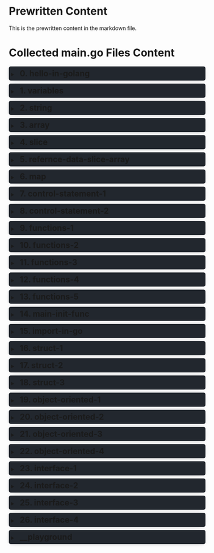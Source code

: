 # Prewritten Content
This is the prewritten content in the markdown file.

# Collected main.go Files Content

<details close style=" width: 100%; margin: 0 auto; padding: 6px 6px; background: #22272e; margin-bottom: 0.5rem; box-shadow: 0 0.1rem 1rem -0.5rem rgba(0, 0, 0, 0.4); border-radius: 5px; display: block; overflow-x: auto; ">
<summary><h2 style="display: inline; margin: 0.5rem;"> 0. hello-in-golang <br> </h2></summary>

```go
package main

import "fmt"

func main() {
	fmt.Println("Hello world :)")
	fmt.Println("Hellooooo Earthians!!")
}
```
</details>


<details close style=" width: 100%; margin: 0 auto; padding: 6px 6px; background: #22272e; margin-bottom: 0.5rem; box-shadow: 0 0.1rem 1rem -0.5rem rgba(0, 0, 0, 0.4); border-radius: 5px; display: block; overflow-x: auto; ">
<summary><h2 style="display: inline; margin: 0.5rem;"> 1. variables <br> </h2></summary>

```go
package main

// https://astaxie.gitbooks.io/build-web-application-with-golang/content/en/02.2.html

import (
	"fmt"
	"reflect"
)

// iota is a special variable which get increment in group
const (
	WHITE  = iota // 0
	BLACK         // 1
	BLUE          // 2
	RED           // 3
	YELLOW        // 4
)

const (
	Reset = iota // 0 (new const block)
	Fifth        // 1
)

// will work outside main() function
// var name_1 = "My Name outside"
var name_1 string = "My Name outside"

//will not work outs0ide main() function
// name_1 := "My Name"

func main() {
	fmt.Println("Variables in Golang")
	fmt.Println()

	// Decalaring variables
	var num1 int32 = 230023
	fmt.Println(num1)

	var num2 = 89
	fmt.Println(num2)

	num3 := 56
	fmt.Println(num3)

	//will work in main() function
	name := "My Name inside"
	fmt.Println(name)
	fmt.Println(name_1)

	//multiple variable declaration
	// var integer1, integer2, integer3 int32 = 1, 2, 3
	// var integer1, integer2, integer3 = 1, 2, 3
	integer1, integer2, integer3 := 1, 2, 3
	fmt.Println(integer1, integer2, integer3)

	// SPECIAL VARIABLES
	_, a := 100, 99

	// error, Any value that is given to "_" will be ignored
	// fmt.Println(_)
	fmt.Println(a)

	// constants
	// it can be of any type
	const pi = 3.1415926535
	fmt.Println(pi)

	// reassigning to const
	// error
	// pi = 3.45

	// Grouping similar variables
	var (
		z int     = 78
		y float32 = 78.90
		x string  = "I am X"
	)

	fmt.Println(z, y, x)

	fmt.Println()
	fmt.Println("Golang iota <special-var>")

	Strings := []string{"WHITE", "BLACK", "BLUE", "RED", "YELLOW"}

	fmt.Println("Value at[YELLOW]: ", Strings[YELLOW])
	fmt.Println("Type: ", reflect.TypeOf(Strings[YELLOW]))
	fmt.Println()
	fmt.Println("Value of YELLOW: ", YELLOW)
	fmt.Println("Type: ", reflect.TypeOf(YELLOW))
	fmt.Println()
	fmt.Println("Value of Reset: ", Reset)
	fmt.Println("Type: ", reflect.TypeOf(Reset))
}
```
</details>


<details close style=" width: 100%; margin: 0 auto; padding: 6px 6px; background: #22272e; margin-bottom: 0.5rem; box-shadow: 0 0.1rem 1rem -0.5rem rgba(0, 0, 0, 0.4); border-radius: 5px; display: block; overflow-x: auto; ">
<summary><h2 style="display: inline; margin: 0.5rem;"> 2. string <br> </h2></summary>

```go
package main

import "fmt"

func main() {
	fmt.Println("String in Golang")

	var name string = "Your Name"
	fmt.Println(name)

	// string are mutable
	name = "My Name"
	fmt.Println(name)

	// but we cannot modify string char like C
	// name[0] = 'Z'

	// cannot change name but can get value
	// fmt.Println(name[0]) // give ASCII value
	fmt.Println(string(name[0]))
	fmt.Printf("%s\n", name[0:1]) // from 0 to < 1

	// golang way to do that
	// converting string --> byte
	b := []byte(name)

	// now we can do that :)
	b[0] = 'W'
	fmt.Println(b)

	// converting back to string from byte
	fmt.Println(string(b))

	// adding to string using +
	name1 := "This is Jhon"
	name2 := "This is Marcus"
	name3 := name1 + ", " + name2
	fmt.Println(name3)

	// multiline string
	long_name := `Hello My name is 
	long lol :)`
	fmt.Println(long_name)

}
```
</details>


<details close style=" width: 100%; margin: 0 auto; padding: 6px 6px; background: #22272e; margin-bottom: 0.5rem; box-shadow: 0 0.1rem 1rem -0.5rem rgba(0, 0, 0, 0.4); border-radius: 5px; display: block; overflow-x: auto; ">
<summary><h2 style="display: inline; margin: 0.5rem;"> 3. array <br> </h2></summary>

```go
package main

import "fmt"

func main() {
	fmt.Println("Array in Golang")

	// array declaration
	arr1 := [5]int{1, 2, 3, 4, 5}
	var arr2 = [5]int{1, 2, 3, 4, 5}
	var arr3 [5]int = [5]int{1, 2, 3, 4, 5}
	// use `…` to replace the length parameter
	arr4 := [...]int{5, 4, 3, 2, 1}

	fmt.Println(arr1)
	fmt.Println(arr2)
	fmt.Println(arr3)
	fmt.Println(arr4)

	//default value of array is 0
	var arr [10]int
	arr[0] = 90
	arr[9] = 99
	for i := 0; i < 10; i++ {
		fmt.Print(arr[i], ",")
	}
	fmt.Println()

	// multidimensional Array
	// method 1
	// mat := [2][3]int{[3]int{2, 2, 2}, [3]int{3, 3, 3}}
	// method 2
	mat := [2][3]int{{2, 2, 2}, {3, 3, 3}}
	fmt.Println(mat)
	for i := 0; i < 2; i++ {
		for j := 0; j < 3; j++ {
			fmt.Print(mat[i][j], " ")
		}
		fmt.Println()
	}
}
```
</details>


<details close style=" width: 100%; margin: 0 auto; padding: 6px 6px; background: #22272e; margin-bottom: 0.5rem; box-shadow: 0 0.1rem 1rem -0.5rem rgba(0, 0, 0, 0.4); border-radius: 5px; display: block; overflow-x: auto; ">
<summary><h2 style="display: inline; margin: 0.5rem;"> 4. slice <br> </h2></summary>

```go
package main

import "fmt"

func main() {
	fmt.Println("Slice in Golang")

	// NOTE:
	// slice is a reference type
	// defined same as array but without size limitation
	// there is something related to size in slice will deal with that later

	var my_slice []byte = []byte{'a', 'b', 'c', 'd'}
	fmt.Println(my_slice)
	fmt.Println(string(my_slice))

	// array
	var arr = [10]byte{'a', 'b', 'c', 'd', 'e', 'f', 'g', 'h', 'i', 'j'}
	var a, b []byte
	a = arr[2:5]
	b = arr[3:5]
	fmt.Println(string(a))
	fmt.Println(string(b))

	// length --> start index to last index of that slice [2 to 5]
	// The length of slice
	fmt.Println("Length [a]: ", len(a))

	// capacity --> start index to end of array [2 to 10]
	fmt.Println("Capacity [a]: ", cap(a))
}
```
</details>


<details close style=" width: 100%; margin: 0 auto; padding: 6px 6px; background: #22272e; margin-bottom: 0.5rem; box-shadow: 0 0.1rem 1rem -0.5rem rgba(0, 0, 0, 0.4); border-radius: 5px; display: block; overflow-x: auto; ">
<summary><h2 style="display: inline; margin: 0.5rem;"> 5. refernce-data-slice-array <br> </h2></summary>

```go
package main

import "fmt"

func main() {
	fmt.Println("Understanding reference data type in Golang")

	var mySlice = []int{1, 2, 3, 4, 5}
	fmt.Println("My Slice: ", mySlice)

	// creating slice from array
	var mySlice1 = mySlice[:]

	// here I am changing 5th elem of mySlice
	// but value in mySlice1 changed
	// means mySlice1 is just pointing in mySlice
	mySlice[4] = 99
	fmt.Println()
	fmt.Println("--- After changing mySlice { mySlice[4] = 99 }---")

	// expectation - [1 2 3 4 5]
	// reality - [1 2 3 4 99]
	fmt.Println("My Slice: ", mySlice)
	fmt.Println("My Slice 1: ", mySlice1)

	// Now appending elem more than capacity of mySlice
	// current size of mySlice is 5
	fmt.Println()
	fmt.Println("Capacity of mySlice: ", cap(mySlice))
	fmt.Println("--- After Appending element in mySlice [exceeding capacity] ---")
	mySlice = append(mySlice, 6)
	fmt.Println("My Slice: ", mySlice)

	// now mySlice1 is not pointing toward mySlice new Value
	// it is now poiting toward old value of mySlice so new value are not shown
	// by mySlice
	fmt.Println("My Slice 1: ", mySlice1)
}
```
</details>


<details close style=" width: 100%; margin: 0 auto; padding: 6px 6px; background: #22272e; margin-bottom: 0.5rem; box-shadow: 0 0.1rem 1rem -0.5rem rgba(0, 0, 0, 0.4); border-radius: 5px; display: block; overflow-x: auto; ">
<summary><h2 style="display: inline; margin: 0.5rem;"> 6. map <br> </h2></summary>

```go
package main

import "fmt"

func main() {
	fmt.Println("Map in Golang")
	// map is also refernce data type

	// similar to dictionary in python
	// SYNTAX
	// map[keyType]valueType

	// METHOD 1
	// var myMap map[int]string     //create a nil map
	// myMap = make(map[int]string) //initialize it via make
	// after that we can add entries

	// METHOD 2
	// shorthand for above create and initialize code
	myMap := make(map[int]string)

	myMap[1] = "value 1"
	myMap[2] = "value 2"
	myMap[3] = "I am value 3"
	fmt.Println("myMap1: ", myMap[1])
	fmt.Println("myMap1: ", myMap[2])
	fmt.Println("myMap1: ", myMap[3]) //nil

	//initialize with default value
	myMap2 := map[int]string{1: "I am value 1 from map 2"}
	fmt.Println("myMap2: ", myMap2[1])

	//checing if key exist
	fmt.Println()
	students := map[int]string{1: "Mohit", 2: "Utkarsh", 3: "Mark", 4: "Manson"}
	fmt.Println(students)

	//checking if key
	// DNE --> Do Not Exists
	// name, is_exists := students[5] //DNE
	name, is_exists := students[1] //E
	// students[1] return 2 value
	// first --> value or nil if DNE
	// second --> bool if E or DNE
	fmt.Println("Does student exists: ", is_exists)
	fmt.Println("Name: ", name)

	//better example would be
	fmt.Println()
	fmt.Println("-- better example --")
	name, is_exists = students[5]
	if is_exists {
		fmt.Println("name: ", name)
	} else {
		fmt.Println("student DNE")
	}

	//deleting value in map
	fmt.Println()
	fmt.Println("-- deletion in map --")
	delete(students, 1)
	fmt.Println(students)

	//map are refernce data
	fmt.Println()
	fmt.Println("-- showcasing map is reference data type --")
	//if we change one it will affect another
	students_2 := students
	//only deleting value in students
	//but it will affect students_2
	delete(students, 3)
	fmt.Println("students: ", students)
	fmt.Println("students_2: ", students_2)
}
```
</details>


<details close style=" width: 100%; margin: 0 auto; padding: 6px 6px; background: #22272e; margin-bottom: 0.5rem; box-shadow: 0 0.1rem 1rem -0.5rem rgba(0, 0, 0, 0.4); border-radius: 5px; display: block; overflow-x: auto; ">
<summary><h2 style="display: inline; margin: 0.5rem;"> 7. control-statement-1 <br> </h2></summary>

```go
package main

import "fmt"

func main() {
	fmt.Println("Control Statement in Golang [Part 1]")

	//if-else
	fmt.Println()
	fmt.Println(" -- if-else -- ")
	// var flag1 int = 1
	var flag1 int = 2
	if flag1 == 1 {
		fmt.Println("value of flag1 is 1")
	} else {
		fmt.Println("value of flag1 is not 1")

	}

	// chained if-else
	fmt.Println()
	fmt.Println(" -- chained if-else -- ")
	flag2 := 3
	if flag2 == 0 {
		fmt.Println("flag2 : 0")
	} else if flag2 == 1 {
		fmt.Println("flag2 : 1")
	} else if flag2 == 2 {
		fmt.Println("flag2 : 2")
	} else {
		fmt.Println("flag2 : value is something we cannot guess :)")

	}

	// goto
	// It is same as in C language
	// work something like for loop
	// RECOMENDEDATION : DO NOT USE

	// for-loop
	fmt.Println()
	fmt.Println(" -- for-loop -- ")
	for i := 0; i < 10; i++ {
		fmt.Print(i, ", ")
	}
	fmt.Println()

	// while-loop
	fmt.Println()
	fmt.Println(" -- while-loop -- ")
	counter := 0
	for counter < 10 {
		fmt.Print(counter, ", ")
		counter++
	}
	fmt.Println()

	// infinite loop
	// fmt.Println()
	// fmt.Println(" -- infinite loop -- ")
	// press ctrl+c or ctrl+z to stop
	// for {
	// 	fmt.Println("I will run forever, util you kill me !!")
	// }

	fmt.Println()
	fmt.Println(" -- break & continue -- ")
	//printing from 1 to 10 except 7
	fmt.Println(" -- using continue -- ")
	for i := 1; i <= 10; i++ {
		if i == 7 {
			continue
		}
		fmt.Print(i, ", ")
	}
	fmt.Println()

	fmt.Println(" -- using break -- ")
	for i := 1; i <= 10; i++ {
		if i == 7 {
			break
		}
		fmt.Print(i, ", ")
	}
	fmt.Println()

	// for with range [slice]
	// defining slice
	fmt.Println()
	fmt.Println(" -- for with range [slice] -- ")
	mySlice := []int{1, 2, 3, 4, 5}
	for index, value := range mySlice {
		fmt.Println("index: ", index, "value: ", value)
	}

	// for with range [slice]
	// defining slice
	fmt.Println()
	fmt.Println(" -- for with range [map] -- ")
	myMap := map[int]string{
		1: "Ram",
		2: "Shyam",
		3: "Mark",
		4: "Manson",
	}

	for key, value := range myMap {
		fmt.Println("Key: ", key, "Value: ", value)
	}
}
```
</details>


<details close style=" width: 100%; margin: 0 auto; padding: 6px 6px; background: #22272e; margin-bottom: 0.5rem; box-shadow: 0 0.1rem 1rem -0.5rem rgba(0, 0, 0, 0.4); border-radius: 5px; display: block; overflow-x: auto; ">
<summary><h2 style="display: inline; margin: 0.5rem;"> 8. control-statement-2 <br> </h2></summary>

```go
package main

import (
	"fmt"
)

func main() {
	fmt.Println("Control Statement in Golang [Part 2]")

	//switch
	fmt.Println()
	fmt.Println("-- switch [type 1] --")
	day := 2
	switch day {
	case 1:
		fmt.Println("Monday")
	case 2:
		fmt.Println("Tuesday")
	case 3:
		fmt.Println("Wednesday")
	case 4:
		fmt.Println("Thursday")
	case 5:
		fmt.Println("Friday")
	case 6:
		fmt.Println("Saturday")
	case 7:
		fmt.Println("Sunday")
	default:
		fmt.Println("Invalid day number")
	}

	// in go by default there is break after each case
	// if you explicitly want to continue then
	// use fallthrough
	fmt.Println()
	fmt.Println("-- switch [type 2] --")
	category := 2
	switch category {
	case 1:
		fmt.Println("<=1")
	case 2:
		fmt.Println("<=2")
		fallthrough
	case 3:
		fmt.Println("<=3")
		fallthrough
	case 4:
		fmt.Println("<=4")
		fallthrough
	case 5:
		fmt.Println("<=5")
		// fallthrough //otherwise default will run
	default:
		fmt.Println("Invalid !!")
	}

	fmt.Println()
	fmt.Println("-- switch [type 3] --")
	number := 7
	switch {
	case number == 0 || number == 1:
		fmt.Println("number is 0 or 1")
	case number%2 == 0:
		fmt.Println("number is even")
	case number%2 != 0:
		fmt.Println("number is odd")
	default:
		fmt.Println("This is W number")
	}

	// multiple expression in single case
	fmt.Println()
	fmt.Println("-- switch [type 4] --")
	cgpa := 10
	switch cgpa {
	case 0, 1, 2, 3, 4:
		fmt.Println("Sorry!!, FAILED")
	case 5, 6, 7, 8:
		fmt.Println("Congrats!!, PASSED")
	case 9:
		fmt.Println("Well Done!!, PASSED:)")
	case 10:
		fmt.Println("Outstanding!!, PASSED:) ^_^")
	default:
		fmt.Println("Invalid CGPA Value")
	}
}
```
</details>


<details close style=" width: 100%; margin: 0 auto; padding: 6px 6px; background: #22272e; margin-bottom: 0.5rem; box-shadow: 0 0.1rem 1rem -0.5rem rgba(0, 0, 0, 0.4); border-radius: 5px; display: block; overflow-x: auto; ">
<summary><h2 style="display: inline; margin: 0.5rem;"> 9. functions-1 <br> </h2></summary>

```go
package main

import "fmt"

func main() {
	fmt.Println("functions in golang [part: 1]")

	//function calling single value return
	fmt.Println("Max: {3, 4}", max(3, 4))
	x := 3
	y := 4
	z := 5
	max_xy := max(x, y)
	max_xyz := max(max(x, y), z)
	fmt.Println("MAX xy: ", max_xy)
	fmt.Println("MAX xyz: ", max_xyz)

	//function calling multiple value return
	// Method 1
	x_plus_y, x_multiply_y := SumAndMultiply1(x, y)
	fmt.Println("x+y: ", x_plus_y)
	fmt.Println("x*y: ", x_multiply_y)

	// Method 2
	x_plus_y, x_multiply_y = SumAndMultiply2(x, y)
	fmt.Println("x+y: ", x_plus_y)
	fmt.Println("x*y: ", x_multiply_y)

	// calling variadic function
	square(3, 4, 5, 6)

}

// function declarartion single value return
func max(a, b int) int {
	if a > b {
		return a
	} else {
		return b
	}
}

// Method 1
// function declarartion multiple value return
func SumAndMultiply1(a, b int) (int, int) {
	return a + b, a * b
}

// Method 2
// function declarartion multiple value return
func SumAndMultiply2(a, b int) (sum int, product int) {
	sum = a + b
	product = a * b
	return
}

// Variadic function
// variable no of args
func square(arg ...int) {
	// NOTE:
	// <arg> becomes a slice of int

	// for _, n := range arg {
	// fmt.Printf("And the number is: %d\n", n)
	for i, n := range arg {
		fmt.Printf("index: %d, number: %d\n", i, n)
	}
	fmt.Println()
}
```
</details>


<details close style=" width: 100%; margin: 0 auto; padding: 6px 6px; background: #22272e; margin-bottom: 0.5rem; box-shadow: 0 0.1rem 1rem -0.5rem rgba(0, 0, 0, 0.4); border-radius: 5px; display: block; overflow-x: auto; ">
<summary><h2 style="display: inline; margin: 0.5rem;"> 10. functions-2 <br> </h2></summary>

```go
package main

import "fmt"

func main() {
	fmt.Println("functions in golang [part: 2]")

	// pass by value
	fmt.Println()
	fmt.Println("-- PASS BY VALUE --")
	x := 3
	fmt.Println("x = ", x)
	x1 := add_value_1(x)
	fmt.Println("x1 = ", x1)
	fmt.Println("x = ", x)

	// pass by reference
	fmt.Println()
	fmt.Println("-- PASS BY REFERENCE [part-1] --")
	y := 3
	fmt.Println("y = ", y)
	y1 := add_by_reference_1(&y)
	fmt.Println("y1 = ", y1)
	fmt.Println("y = ", y)

	// pass by reference
	fmt.Println()
	fmt.Println("-- PASS BY REFERENCE [part-2] --")
	z := 3
	fmt.Println("z = ", z)
	// add_by_reference_2 return pointer

	// here we are passing the address of z
	z1 := add_by_reference_2(&z)
	fmt.Println("z1 [address]= ", z1)
	fmt.Println("z1 [value]= ", *z1)
	fmt.Println("z = ", z)
}

func add_value_1(a int) int {
	a = a + 1
	return a
}

func add_by_reference_1(a *int) int {
	*a = *a + 1
	return *a
}

func add_by_reference_2(a *int) *int {
	*a = *a + 1
	return a
}
```
</details>


<details close style=" width: 100%; margin: 0 auto; padding: 6px 6px; background: #22272e; margin-bottom: 0.5rem; box-shadow: 0 0.1rem 1rem -0.5rem rgba(0, 0, 0, 0.4); border-radius: 5px; display: block; overflow-x: auto; ">
<summary><h2 style="display: inline; margin: 0.5rem;"> 11. functions-3 <br> </h2></summary>

```go
package main

import "fmt"

func main() {
	fmt.Println("functions in golang [part: 3]")

	// defer in Golang
	// works like STACK [LIFO Rule]
	// defer fmt.Println()
	// for i := 0; i < 5; i++ {
	// 	defer fmt.Printf("%d ", i)
	// }

	// Just run to get to know how this work
	defer func_1()
	defer func_2()
	defer func_3()

	// OUTPUT
	// I am from function 3
	// I am from function 2
	// I am from function 1

}

func func_1() {
	fmt.Println("I am from function 1")
}
func func_2() {
	fmt.Println("I am from function 2")
}
func func_3() {
	fmt.Println("I am from function 3")
}
```
</details>


<details close style=" width: 100%; margin: 0 auto; padding: 6px 6px; background: #22272e; margin-bottom: 0.5rem; box-shadow: 0 0.1rem 1rem -0.5rem rgba(0, 0, 0, 0.4); border-radius: 5px; display: block; overflow-x: auto; ">
<summary><h2 style="display: inline; margin: 0.5rem;"> 12. functions-4 <br> </h2></summary>

```go
package main

import "fmt"

func main() {
	fmt.Println("functions in golang [part: 4]")

	var natural_number = []int{1, 2, 3, 4, 5, 6, 7, 8, 9, 10, 11, 12}
	odd := filter(natural_number, isOdd)
	even := filter(natural_number, isEven)

	fmt.Println("natural no: ", natural_number)
	fmt.Println("Odd: ", odd)
	fmt.Println("Even: ", even)
}

// Definign type of function, so that we can use this type
// while pass function as parameter in other function
type boolFunc func(int) bool

func isEven(integer int) bool {
	return integer%2 == 0
}

func isOdd(integer int) bool {
	return integer%2 != 0
}

// function with parameter as function <func_pass>
func filter(mySlice []int, func_pass boolFunc) []int {
	var result []int
	for _, value := range mySlice {
		if func_pass(value) {
			result = append(result, value)
		}
	}

	return result
}
```
</details>


<details close style=" width: 100%; margin: 0 auto; padding: 6px 6px; background: #22272e; margin-bottom: 0.5rem; box-shadow: 0 0.1rem 1rem -0.5rem rgba(0, 0, 0, 0.4); border-radius: 5px; display: block; overflow-x: auto; ">
<summary><h2 style="display: inline; margin: 0.5rem;"> 13. functions-5 <br> </h2></summary>

```go
package main

import "fmt"

func main() {
	fmt.Println("functions in golang [part: 5]")

	a := 10
	b := 0
	safeDivide(a, b)
	fmt.Println("I am after the divide")

}

func safeDivide(a, b int) {
	// using defer as it will run at last
	defer func() {
		r := recover()
		if r != nil {
			fmt.Println(r)
			fmt.Println("Recovered from panic !!")
		}
	}()

	// in case of 0/x will cause PANIC
	fmt.Println(a / b)
}
```
</details>


<details close style=" width: 100%; margin: 0 auto; padding: 6px 6px; background: #22272e; margin-bottom: 0.5rem; box-shadow: 0 0.1rem 1rem -0.5rem rgba(0, 0, 0, 0.4); border-radius: 5px; display: block; overflow-x: auto; ">
<summary><h2 style="display: inline; margin: 0.5rem;"> 14. main-init-func <br> </h2></summary>

```go
package main

import "fmt"

// there can be multiple init function
// and it will be executed before main

// usually used in pkg to initialize the variables

func init() {
	fmt.Println("I am the init function, so I will first")
}

func main() {
	fmt.Println()
	fmt.Println("main function and init function")
	fmt.Println("I am the main function")

}
func init() {
	fmt.Println("I am the init function, so I will another first")
}
```
</details>


<details close style=" width: 100%; margin: 0 auto; padding: 6px 6px; background: #22272e; margin-bottom: 0.5rem; box-shadow: 0 0.1rem 1rem -0.5rem rgba(0, 0, 0, 0.4); border-radius: 5px; display: block; overflow-x: auto; ">
<summary><h2 style="display: inline; margin: 0.5rem;"> 15. import-in-go <br> </h2></summary>

```go
package main

import (
	"fmt"
	. "fmt"
	f "fmt"

	_ "database/sql"
	// The _ operator actually means we just want to import that package
	// and execute its init function
	// we do not wish to use its other function
)

func main() {
	fmt.Println("Import in Golang")

	// using alias for fmt
	f.Println("I am using f alias for fmt")

	// when using dot (.) notation we can directly call the func
	Println("I am directly using Println without fmt")

}
```
</details>


<details close style=" width: 100%; margin: 0 auto; padding: 6px 6px; background: #22272e; margin-bottom: 0.5rem; box-shadow: 0 0.1rem 1rem -0.5rem rgba(0, 0, 0, 0.4); border-radius: 5px; display: block; overflow-x: auto; ">
<summary><h2 style="display: inline; margin: 0.5rem;"> 16. struct-1 <br> </h2></summary>

```go
package main

import (
	"fmt"
)

// defining the person struct
type person struct {
	name string
	age  int
}

func main() {
	fmt.Println("Struct in Golang [part: 1]")

	// METHOD 1
	// initializing the person struct
	var marcus person

	//setting value to it
	marcus.name = "Marcus"
	marcus.age = 34

	// METHOD 2
	// initializing and setting variable at same time
	vishal := person{
		name: "Vishal",
		age:  22,
	}
	// METHOD 3
	// initializing and setting variable at same time
	ram := person{
		"Ram",
		23,
	}

	fmt.Println(marcus.name, marcus.age)
	fmt.Println(vishal.name, vishal.age)
	fmt.Println(ram.name, ram.age)

	//NOTE
	//defining the anonymous struct and initializing and setting value
	var Person1 = struct {
		firstName string
		lastName  string
	}{firstName: "Munshi", lastName: "Premchand"}

	fmt.Println(Person1.firstName, Person1.lastName)

	// struct as funct param
	p1 := person{"banda1", 23}
	p2 := person{"banda1", 25}

	fmt.Println(Older(p2, p1))
	fmt.Println(Older(p2, p1).name, Older(p2, p1).age)

}

// struct as funct param
func Older(p1, p2 person) person {
	if p1.age > p2.age {
		return p1
	}

	return p2
}
```
</details>


<details close style=" width: 100%; margin: 0 auto; padding: 6px 6px; background: #22272e; margin-bottom: 0.5rem; box-shadow: 0 0.1rem 1rem -0.5rem rgba(0, 0, 0, 0.4); border-radius: 5px; display: block; overflow-x: auto; ">
<summary><h2 style="display: inline; margin: 0.5rem;"> 17. struct-2 <br> </h2></summary>

```go
package main

import (
	"fmt"
)

// embedded fields in struct
type Human struct {
	name   string
	age    int
	weight int
}

// all types can be embedded fields
// other struct, string, int, slice
type Student struct {
	// embedded fields in struct
	Human
	speciality string
}

func main() {
	fmt.Println("Struct in Golang [part: 2]")

	// instantiate and initialize a student
	premchand := Student{Human{name: "Munshi Premchand", age: 45, weight: 70}, "writer"}
	// fmt.Println(premchand)
	fmt.Println("Name: ", premchand.name)
	fmt.Println("Age: ", premchand.age)
	fmt.Println("Weight: ", premchand.weight)
	fmt.Println("Speciality: ", premchand.speciality)

	//modifying the data
	fmt.Println()
	fmt.Println("-- After DATA Modification --")
	fmt.Println()
	premchand.speciality = "Novel Writer"
	premchand.weight -= 5
	fmt.Println("Weight: ", premchand.weight)
	fmt.Println("Speciality: ", premchand.speciality)

	//other way to acess embedded data
	fmt.Println()
	fmt.Println("-- Other way to acess embedded data --")
	fmt.Println()
	fmt.Println(premchand.Human.name)
	fmt.Println(premchand.Human.age)
	fmt.Println(premchand.Human.weight)
	fmt.Println(premchand.speciality)
}
```
</details>


<details close style=" width: 100%; margin: 0 auto; padding: 6px 6px; background: #22272e; margin-bottom: 0.5rem; box-shadow: 0 0.1rem 1rem -0.5rem rgba(0, 0, 0, 0.4); border-radius: 5px; display: block; overflow-x: auto; ">
<summary><h2 style="display: inline; margin: 0.5rem;"> 18. struct-3 <br> </h2></summary>

```go
package main

import (
	"fmt"
)

type Skills []string

type speciality string

// embedded fields in struct
type Human struct {
	name   string
	age    int
	weight int
}

// all types can be embedded fields
// other struct, string, int, slice
type Student struct {
	// embedded fields in struct
	Human
	Skills
	int
	speciality

	// I have already defined speciality as type
	// so no need to write its <type> explicitly
	// speciality string
}

type Player struct {
	ID string
	Human
	name string
}

func main() {
	fmt.Println("Struct in Golang [part: 3]")

	//Initiate and Initialize the Student named Satya
	satya := Student{Human: Human{name: "Satya Vyas", age: 32, weight: 68}, speciality: "Novel Writer"}
	fmt.Println("Name: ", satya.name)
	// other method to get data
	// fmt.Println("Speciality: ", satya.Human.name)
	fmt.Println("Age: ", satya.age)
	fmt.Println("Weight: ", satya.weight)
	fmt.Println("Speciality: ", satya.speciality)

	//here we have not set int yet, so it default value = 0
	fmt.Println("Int: ", satya.int)

	satya.Skills = []string{"novel", "poem"}
	//appending in the Skills <slice> data-type
	satya.Skills = append(satya.Skills, "stories", "short-stories")
	fmt.Println("Skils: ")
	for _, skill := range satya.Skills {
		fmt.Println("  ", skill)
	}

	satya.int = 1001
	fmt.Println("Int: ", satya.int)

	fmt.Println()
	fmt.Println("-- Priority in Struct --")
	fmt.Println()
	player_1 := Player{ID: "1018", Human: Human{name: "Virat Kohli", age: 35, weight: 68}, name: "Rohit Sharma"}

	fmt.Println("ID: ", player_1.ID)

	//this will get latest value
	//similar to method overloading in OOPS
	fmt.Println("Name: ", player_1.name) //Rohit Sharma
	//this will get exact defined value
	fmt.Println("Name: ", player_1.Human.name) //Virat Kohli
	fmt.Println("Age: ", player_1.age)
	fmt.Println("Weight: ", player_1.weight)
}
```
</details>


<details close style=" width: 100%; margin: 0 auto; padding: 6px 6px; background: #22272e; margin-bottom: 0.5rem; box-shadow: 0 0.1rem 1rem -0.5rem rgba(0, 0, 0, 0.4); border-radius: 5px; display: block; overflow-x: auto; ">
<summary><h2 style="display: inline; margin: 0.5rem;"> 19. object-oriented-1 <br> </h2></summary>

```go
package main

import (
	"fmt"
	"math"
)

type Circle struct {
	radius float64
}

type Rectangle struct {
	length float64
	width  float64
}

func main() {
	fmt.Println("Object-oriented in Golang [part: 1]")
	// c1 := Circle{radius: 7}
	c1 := Circle{7}
	// r1 := Rectangle{length: 5, width: 7}
	r1 := Rectangle{5, 7}

	// using normal function
	fmt.Println("Area of circle [normal func]: ", area(c1))
	// using method
	fmt.Println("Area of circle [method]: ", c1.Area())

	fmt.Println("Area of rectangle [method]: ", r1.Area())

}

// normal func with struct as param
func area(c Circle) float64 {
	return c.radius * c.radius * math.Pi
}

//now its time for method
//my dear method, welcome hai apka

// SYNTAX
// func (r recieveType) funcName(param) returnType
func (c Circle) Area() float64 {
	return c.radius * c.radius * math.Pi
}

func (r Rectangle) Area() float64 {
	return r.length * r.width
}
```
</details>


<details close style=" width: 100%; margin: 0 auto; padding: 6px 6px; background: #22272e; margin-bottom: 0.5rem; box-shadow: 0 0.1rem 1rem -0.5rem rgba(0, 0, 0, 0.4); border-radius: 5px; display: block; overflow-x: auto; ">
<summary><h2 style="display: inline; margin: 0.5rem;"> 20. object-oriented-2 <br> </h2></summary>

```go
package main

import (
	"fmt"
	"reflect"
)

const (
	WHITE  = iota // index --> 0
	BLACK         // 1
	BLUE          // 2
	RED           // 3
	YELLOW        // 4
)

type Color byte

type Box struct {
	width, height, depth float64

	// color variable of type Color, which is type of <byte>
	color Color
}

// slice of type Box
type BoxList []Box

// method to calc valume
func (b Box) Volume() float64 {
	return b.width * b.height * b.depth
}

// method with pointer receiver
// by default it passes by value
// so a copy of Box will pass, but to change color of Box, we need
// pointer pointing to Box itself not to copy of Box
func (b *Box) setColor(c Color) {
	b.color = c
}

// method
// to get Biggest Box by Volume
func (bl BoxList) BiggestsColor() Color {
	v := 0.00
	var k Color
	for _, box := range bl {
		if box.Volume() > v {
			v = box.Volume()
			k = box.color
		}
	}

	return k
}

// method
// to color all black
func (bl BoxList) paintItBlack() {
	for i, value := range bl {
		fmt.Println("set color: ", value)
		bl[i].setColor(BLACK)
	}

	// NOTE:
	// this will not work as box is just copy passed via BoxList
	// so it is actually changing color of that copy
	// we have to use <bl[index].setColor>

	// for _, box := range bl {
	// 	fmt.Println("set color: ", box)
	// 	box.setColor(BLACK)
	// }
}

// method
// even I don't understand whats going on
// trying to figure out :)
// I figured it out by playing with similar code
// check 1. variables [for more detail info]
func (c Color) String() string {
	StringSlice := []string{"WHITE", "BLACK", "BLUE", "RED", "YELLOW"}
	// just for quick, it <c> is acting as index
	return StringSlice[c]
}

func main() {
	fmt.Println("Object-oriented in Golang [part: 2]")

	boxes := BoxList{
		Box{4, 4, 4, RED},
		Box{10, 10, 10, YELLOW},
		Box{1, 1, 20, BLACK},
		Box{10, 10, 1, BLUE},
		Box{10, 30, 1, WHITE},
	}

	fmt.Println("Total boxes: ", len(boxes))
	fmt.Println("Volume[0]: ", boxes[0].Volume())
	fmt.Println("Volume[last]: ", boxes[len(boxes)-1].Volume())

	fmt.Println("Biggest [type]: ", reflect.TypeOf(boxes.BiggestsColor().String()))
	fmt.Println("Biggest [value]: ", boxes.BiggestsColor().String())
	fmt.Println()
	fmt.Println("Bigges [type]: ", reflect.TypeOf(boxes.BiggestsColor()))
	fmt.Println("Biggest [value]: ", boxes.BiggestsColor())

	// lets point it all black
	boxes.paintItBlack()
	fmt.Println()
	fmt.Println("After painting it black")
	fmt.Println("Boxes[0] [value]: ", boxes[0].color.String())
	fmt.Println("Biggest [value]: ", boxes.BiggestsColor().String())

	// fmt.Println(boxes.BiggestsColor().String())
	// fmt.Println(boxes[0].color.String())

}
```
</details>


<details close style=" width: 100%; margin: 0 auto; padding: 6px 6px; background: #22272e; margin-bottom: 0.5rem; box-shadow: 0 0.1rem 1rem -0.5rem rgba(0, 0, 0, 0.4); border-radius: 5px; display: block; overflow-x: auto; ">
<summary><h2 style="display: inline; margin: 0.5rem;"> 21. object-oriented-3 <br> </h2></summary>

```go
package main

import (
	"fmt"
)

type Human struct {
	name  string
	age   int
	phone string
}

type Student struct {
	Human
	school string
}

type Employee struct {
	Human
	company string
}

func main() {
	fmt.Println("Object-oriented in Golang [part: 3]")

	// Inheritance of method
	// method inheritance is similar to inheritance of fields of struct
	// here sayHi() is method belog to Human
	// so it is acessible by both Student & Employee
	sam := Employee{Human: Human{"Sam", 34, "6235475253"}, company: "TCS Ninja"}
	premchand := Student{Human: Human{"Munshi Premchand", 65, "53532646328"}, school: "ABC  school"}

	sam.sayHi()
	premchand.sayHi()
	fmt.Println(sam.company)
	fmt.Println(premchand.school)
}

// method in Human
// we are using pointer as it does not make copy
// which is good for memory :)
func (h *Human) sayHi() {
	// func (h Human) sayHi() {
	fmt.Printf("Hi, I am %s\n", h.name)
}
```
</details>


<details close style=" width: 100%; margin: 0 auto; padding: 6px 6px; background: #22272e; margin-bottom: 0.5rem; box-shadow: 0 0.1rem 1rem -0.5rem rgba(0, 0, 0, 0.4); border-radius: 5px; display: block; overflow-x: auto; ">
<summary><h2 style="display: inline; margin: 0.5rem;"> 22. object-oriented-4 <br> </h2></summary>

```go
package main

import (
	"fmt"
)

type Human struct {
	name  string
	age   int
	phone string
}

type Student struct {
	Human
	school string
}

type Employee struct {
	Human
	company string
}

func main() {
	fmt.Println("Object-oriented in Golang [part: 3]")

	// Method Overriding
	macson := Human{name: "Mark Manson", age: 35, phone: "8746853468"}
	sam := Employee{Human: Human{"Sam", 34, "6235475253"}, company: "TCS Ninja"}
	premchand := Student{Human: Human{"Munshi Premchand", 65, "53532646328"}, school: "XYZ Vidyalaya"}

	// sayHi() of Human
	macson.sayHi()
	// sayHi() of Employee
	sam.sayHi()
	// sayHi() of Student
	premchand.sayHi()
}

// method in Human
// we are using pointer as it does not make copy
// which is good for memory :)
func (h *Human) sayHi() {
	// func (h Human) sayHi() {
	fmt.Printf("Hi, I am %s\n", h.name)
}

// Overriding sayHi() func for Employee
func (e *Employee) sayHi() {
	fmt.Printf("Hi, I am %s, I work at %s\n", e.name, e.company)
}

// Overriding sayHi() func for Student
func (s *Student) sayHi() {
	fmt.Printf("Hi, I am %s, I study at %s\n", s.name, s.school)
}

// LOL I completed this section <object-oriented> in Golang 👍
```
</details>


<details close style=" width: 100%; margin: 0 auto; padding: 6px 6px; background: #22272e; margin-bottom: 0.5rem; box-shadow: 0 0.1rem 1rem -0.5rem rgba(0, 0, 0, 0.4); border-radius: 5px; display: block; overflow-x: auto; ">
<summary><h2 style="display: inline; margin: 0.5rem;"> 23. interface-1 <br> </h2></summary>

```go
package main

// https://youtu.be/SX1gT5A9H-U?si=-spXnjKKcIjS5qYI

import (
	"fmt"
	"math"
)

// a method is essentially a function associated with an object (or struct, in some languages),
// and it implicitly takes the instance of that object (known as the receiver) as its first parameter.

// In Go, an interface is a type that specifies a set of method signatures, without implementing them.
// Any type that implements all methods in an interface's method set is considered to satisfy that interface.
// Interfaces allow Go to achieve polymorphism

// NOTE:
// In Go, a type automatically satisfies an interface if it has all the methods in the interface.
// There’s no need to explicitly declare that a type implements an interface.
type Shape interface {
	// only func definition
	// without implementation
	// basically function prototyping just like C
	Area() float64
}

type Rectange struct {
	width, height float64
}

type Circle struct {
	radius float64
}

// For Rectangle to satisfy the Shape interface, it needs to implement the methods Area()
// with the same signatures as in the interface.
func (r Rectange) Area() float64 {
	return r.width * r.height
}

// For Circle to satisfy the Shape interface, it needs to implement the methods Area()
// with the same signatures as in the interface.
func (c Circle) Area() float64 {
	return math.Pi * c.radius * c.radius
}

// This allows the function to handle any type that implements Shape without knowing the specifics of Rectangle or Circle
func calculateArea(s Shape) float64 {
	return s.Area()
}
func main() {
	fmt.Println("Interface in Golang [part: 1]")

	rect1 := Rectange{5, 4}
	cir1 := Circle{2}

	//normal method calling
	fmt.Println("Area of Rectangle: ", rect1.Area())
	fmt.Println("Area of Circle: ", cir1.Area())

	// using interface
	fmt.Println("Area of Rectangle: ", calculateArea(rect1))
	fmt.Println("Area of Circle: ", calculateArea(cir1))
}
```
</details>


<details close style=" width: 100%; margin: 0 auto; padding: 6px 6px; background: #22272e; margin-bottom: 0.5rem; box-shadow: 0 0.1rem 1rem -0.5rem rgba(0, 0, 0, 0.4); border-radius: 5px; display: block; overflow-x: auto; ">
<summary><h2 style="display: inline; margin: 0.5rem;"> 24. interface-2 <br> </h2></summary>

```go
package main

import (
	"fmt"
	"math"
)

// NOTE:
// In Go, a type automatically satisfies an interface if it has all the methods in the interface.
// There’s no need to explicitly declare that a type implements an interface.
type Shape interface {
	//declaring method for interface

	// now any func with same signature i.e Area or Perimeter will be linked with Shape Interface automatically
	Area() float64
	Perimeter() float64
}

type Rectange struct {
	width, height float64
}

type Circle struct {
	radius float64
}

func (r Rectange) Area() float64 {
	return r.width * r.height
}

func (c Circle) Area() float64 {
	return math.Pi * c.radius * c.radius
}

func (r Rectange) Perimeter() float64 {
	return 2 * (r.height + r.width)
}

// If I delete this Perimeter method for circle, then it will not implement the Shape interface
// In order to implement shape interface correctly, one have to defined all method declared in interface as method of that type
// Here type is <struct> :)

func (c Circle) Perimeter() float64 {
	return 2 * math.Pi * c.radius
}

func calculateArea(s Shape) float64 {
	return s.Area()
}

func calculatePerimeter(s Shape) float64 {
	return s.Perimeter()
}
func main() {
	fmt.Println("Interface in Golang [part: 2] [implementing and twiking]")

	rect1 := Rectange{5, 4}
	cir1 := Circle{2}

	fmt.Println("Reactangle: ")
	fmt.Printf("Area: %v, Perimeter: %v\n", calculateArea(rect1), calculatePerimeter(rect1))
	fmt.Println("Circle: ")
	fmt.Printf("Area: %v, Perimeter: %v\n", calculateArea(cir1), calculatePerimeter(cir1))

}
```
</details>


<details close style=" width: 100%; margin: 0 auto; padding: 6px 6px; background: #22272e; margin-bottom: 0.5rem; box-shadow: 0 0.1rem 1rem -0.5rem rgba(0, 0, 0, 0.4); border-radius: 5px; display: block; overflow-x: auto; ">
<summary><h2 style="display: inline; margin: 0.5rem;"> 25. interface-3 <br> </h2></summary>

```go
package main

import (
	"fmt"
)

// NOTE:
// In Go, a type automatically satisfies an interface if it has all the methods in the interface.
// There’s no need to explicitly declare that a type implements an interface.

type Human struct {
	name  string
	age   int
	phone string
}

type Student struct {
	Human
	school string
	loan   float64
}

type Employee struct {
	Human
	company string
	money   float64
}

// defining interface
type Men interface {
	sayHi()
	singSong(lyrics string)
	Guzzle(beerGlass string)
}

type YoungChap interface {
	sayHi()
	singSong(lyrics string)
	borrowMoney(amount float64)
}

type ElderlyGent interface {
	sayHi()
	singSong(lyrics string)
	spendMoney(amount float64)
}

// NOTE: To satisfy an interface, a type must implement all methods required by the interface.

// implementihg Men interface's method sayHi()
func (h *Human) sayHi() {
	fmt.Printf("Hi, I am %s, my contact: %s\n", h.name, h.phone)
}

// implementihg Men interface's method singSong()
func (h *Human) singSong(lyrics string) {
	fmt.Println("singing.., ", lyrics)
}

// implementihg Men interface's method Guzzle()
func (h *Human) Guzzle(beerGlass string) {
	fmt.Println("Guzzle......", beerGlass)
}

// overriding the sayHi() for employee
func (e *Employee) sayHi() {
	fmt.Printf("Hi, I am %s, my contact: %s, I work at: %s\n", e.name, e.phone, e.company)
}

// implementihg YoungChap interface's method spendMoney()
func (s *Student) borrowMoney(amount float64) {
	s.loan += amount
}

// implementihg ElderlyGent interface's method borrowMoney()
func (e *Employee) spendMoney(amount float64) {
	e.money += amount
}

func main() {
	fmt.Println("Interface in Golang [part: 3] [some more exploration]")

	mike := Student{Human{"Mike", 25, "222-222-XXX"}, "MIT", 0.00}
	sam := Employee{Human{"Sam", 36, "444-222-XXX"}, "Golang Inc.", 1000}

	// a can store Student

	// a := mike
	// b := sam
	// a := &mike
	// a.sayHi()

	fmt.Println(mike.loan)
	StudentsMethodCall(&mike)
	fmt.Println(mike.loan)

	fmt.Println(sam.money)
	EmployeeMethodCall(&sam)
	fmt.Println(sam.money)

	// slice of Men
	// Human type implement all method of <Men> interface
	// so Human <type> can all interface property
	mark := Human{name: "Mark Manson", age: 34, phone: "23458923"}

	// Student type implement all method of <Men> interface
	// i.e. sayHi() & singSong()
	// also implement other method i.e. borrowMoney(), but for Men interface, first 2 method are enough to satisfy
	premchand := Student{Human: Human{name: "Munshi Premchand", age: 34, phone: "56348990"}, school: "Prathmik vidyalaya", loan: 67.8008}

	menList := make([]Men, 2)
	menList[0] = &mark
	menList[0] = &premchand
	// menList[1] = &mark
	// menList[1] = &premchand
	// menList[1] = &premchand

	for _, value := range menList {
		value.sayHi()
	}

	// ALTERNATE METHOD
	// for i := range menList {
	// 	menList[i].sayHi()
	// }
}

// here we are calling all method of YoungChap
// which is link to Student type
// as Student satisfies all the method of YoungChap interface
func StudentsMethodCall(y YoungChap) {
	y.sayHi()
	y.borrowMoney(100)
}

func EmployeeMethodCall(e ElderlyGent) {
	e.sayHi()
	e.spendMoney(1000)
}
```
</details>


<details close style=" width: 100%; margin: 0 auto; padding: 6px 6px; background: #22272e; margin-bottom: 0.5rem; box-shadow: 0 0.1rem 1rem -0.5rem rgba(0, 0, 0, 0.4); border-radius: 5px; display: block; overflow-x: auto; ">
<summary><h2 style="display: inline; margin: 0.5rem;"> 26. interface-4 <br> </h2></summary>

```go
package main

import "fmt"

// empty interface --> which can store any data type
type Element interface{}

func main() {
	fmt.Println("Interface in Golang [part: 4] [Homogeneous type Slice]")

	// here we are going to implement slice of any data type using <empty> interface
	// declaring slice of initial length 4
	myHomogeneouSlice := make([]Element, 4)
	myHomogeneouSlice[0] = 23 //int
	myHomogeneouSlice[1] = "This is String"
	myHomogeneouSlice[2] = 2234.45 //float
	myHomogeneouSlice[3] = []int{45, 67, 78}

	// cannot use mymyHomogeneouSlice[4] --> out of bound error
	myHomogeneouSlice = append(myHomogeneouSlice, 100)
	myHomogeneouSlice = append(myHomogeneouSlice, "Oh Yeah, I am string too")

	fmt.Println()
	fmt.Println(myHomogeneouSlice)
	fmt.Println()
	for _, value := range myHomogeneouSlice {
		fmt.Println(value)
	}
}
```
</details>


<details close style=" width: 100%; margin: 0 auto; padding: 6px 6px; background: #22272e; margin-bottom: 0.5rem; box-shadow: 0 0.1rem 1rem -0.5rem rgba(0, 0, 0, 0.4); border-radius: 5px; display: block; overflow-x: auto; ">
<summary><h2 style="display: inline; margin: 0.5rem;"> __playground <br> </h2></summary>

```go
package main

import (
	"fmt"
)

func main() {
	fmt.Println("Golang Playground")
}
```
</details>

